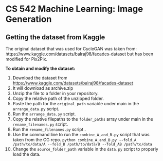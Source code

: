 # CS 542 Machine Learning: Image Generation
## Getting the dataset from Kaggle
The original dataset that was used for CycleGAN was taken from: https://www.kaggle.com/datasets/balraj98/facades-dataset but has been modified for Pix2Pix.

**To obtain and modify the dataset:**
1. Download the dataset from https://www.kaggle.com/datasets/balraj98/facades-dataset
2. It will download as archive.zip
3. Unzip the file to a folder in your repository.
4. Copy the relative path of the unzipped folder.
5. Paste the path for the `original_path` variable under main in the `arrange_data.py` script.
6. Run the `arrange_data.py` script.
7. Copy the relative filepaths to the `folder_paths` array under main in the `rename_filenames.py` script.
8. Run the `rename_filenames.py` script .
9. Use the command line to run the `combine_A_and_B.py` script that was taken from the CG repo. `python combine_A_and_B.py --fold_A /path/to/data/A --fold_B /path/to/data/B --fold_AB /path/to/data`
10. Change the `source_folder_path` variable in the `data.py` script to properly load the data.


